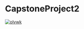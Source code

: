 # CapstoneProject2

[![olvwk](https://circleci.com/gh/olvwl/CapstoneProject2.svg?style=svg)](https://circleci.com/gh/olvwl/CapstoneProject2)

